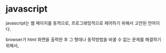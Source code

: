 # javascript	

javascript는 웹 페이지를 동적으로, 프로그래밍적으로 제어하기 위해서 고안된 언어이다.

browser가 html 화면을 출력한 후 그 형태나 동작방법을 바꿀 수 없는 문제를 해결하기 위해서, 